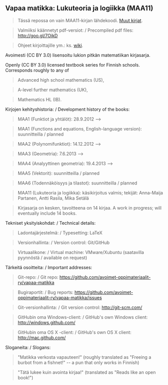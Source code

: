 ## Vapaa matikka: Lukuteoria ja logiikka (MAA11)

> Tässä repossa on vain MAA11-kirjan lähdekoodi. [Muut kirjat](https://github.com/avoimet-oppimateriaalit-ry/vapaa-matikka).

> Valmiiksi käännetyt pdf-versiot: / Precompiled pdf files: http://goo.gl/7OikD

> Ohjeet kirjoittajille ym.: ks. [wiki](https://github.com/avoimet-oppimateriaalit-ry/vapaa-matikka/wiki).

Avoimesti (CC BY 3.0) lisensoitu lukion pitkän matematiikan kirjasarja.

Openly (CC BY 3.0) licensed textbook series for Finnish schools. Corresponds roughly to any of
> Advanced high school mathematics (US),

> A-level further mathematics (UK),

> Mathematics HL (IB).

Kirjojen kehityshistoria: / Development history of the books:
> MAA1 (Funktiot ja yhtälöt): 28.9.2012 -->

> MAA1 (Functions and equations, English-language version): suunnitteilla / planned

> MAA2 (Polynomifunktiot): 14.12.2012 -->

> MAA3 (Geometria): 7.6.2013 -->

> MAA4 (Analyyttinen geometria): 19.4.2013 -->

> MAA5 (Vektorit): suunnitteilla / planned

> MAA6 (Todennäköisyys ja tilastot): suunnitteilla / planned

> MAA11 (Lukuteoria ja logiikka): käsikirjoitus valmis; tekijät: Anna-Maija Partanen, Antti Rasila, Mika Setälä

> Kirjasarja on kesken, tavoitteena on 14 kirjaa. A work in progress; will eventually include 14 books.

Tekniset yksityiskohdat: / Technical details:
> Ladontajärjestelmä: / Typesetting: LaTeX

> Versionhallinta: / Version control: Git/GitHub

> Virtuaalikone: / Virtual machine: VMware/Xubuntu (saatavilla pyynnöstä / available on request)

Tärkeitä osoitteita: / Important addresses:
> Git-repo: / Git repo: https://github.com/avoimet-oppimateriaalit-ry/vapaa-matikka

> Bugiraportit: / Bug reports: https://github.com/avoimet-oppimateriaalit-ry/vapaa-matikka/issues

> Git-versionhallinta: / Git version control: http://git-scm.com/

> GitHubin oma Windows-client: / GitHub's own Windows client: http://windows.github.com/

> GitHubin oma OS X -client: / GitHub's own OS X client: http://mac.github.com/

Sloganeita: / Slogans:
> "Matikka verkosta vapauteen!" (roughly translated as "Freeing a burbot from a fishnet!" -- a pun that only works in Finnish)

> "Tätä lukee kuin avointa kirjaa!" (translated as "Reads like an open book!")
